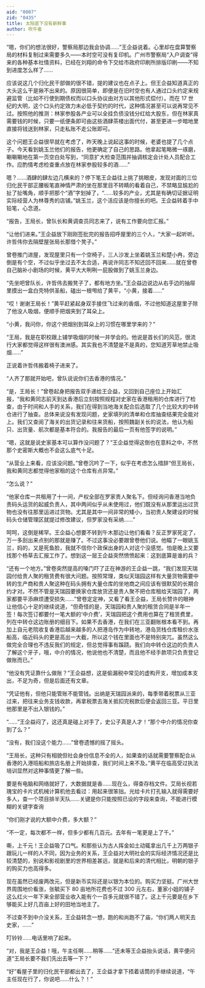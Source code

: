 ```yaml
---
aid: "0007"
zid: "0435"
title: 太阳底下没有新鲜事
author: 吹牛者
---
```


“嗯，你们的想法很好，警察局那边我会协调……”王企益说着。心里却在盘算警察局的材料复制过来需要多久――本时空可没有复印机。广州市警察局“入户调查”得来的各种基本社情资料，已经在刘翔的命令下交给市政府印刷所排版印刷――不知到进度怎么样了……

应该说这几个归化民干部做的很不错，提的建议也在点子上。但王企益知道真正的大头这么干是揪不出来的。原因很简单，即便是在旧时空也有人通过口头约定来规避监管（比如不行使到期债权而以口头协议由对方以其他形式偿付）。而在 17 世纪的大明，这个口头约定效力未必低于契约的时代，这种情况甚至可以说再常见不过。按照他的推测：林家参股各产业可以全挂负债没钱分红给大股东，但在林家真需要钱的时候，只要一纸便条即可由这些酒肆茶楼出面代付，甚至更进一步暗地里直接将钱送到林家，只走私账不走公账即可。

这个问题王企益很早就在考虑了，昨天晚上说起这事的时候，老婆也提了几个点子。今天看到姚玉兰他们的报告，他更确定了自己的思路。他拿起笔略微一琢磨，唰唰唰地在第一页空白处写到，“同意扩大检查范围并抽调核定会计处人员配合工作。应酌情考虑检查重点放在林家参股较多的酒……”

嗯？……酒肆的肆左边几横来的？停下笔王企益往上挑了挑眼皮，发现对面的三位归化民干部正腰板笔直神情严肃的坐在那里目不转睛的看着自己，不禁略显尴尬的扯了扯嘴角，顺手把那个“酒”字划掉了，“……较多的产业，尤其是有确切证据证明实际经营人为林尊秀的店铺。”姚玉兰，这个活应该是你擅长的吧。王企益转着手中铅笔，心念道。

“报告，王局长，曾队长和黄调查员同志来了，说有工作要向您汇报。”

“让他们进来。”王企益放下刚刚签批完的报告招呼屋里的三个人，“大家一起听听。许哲伟你去隔壁屋张局长那借个凳子。”

曾卷推门进屋，发现屋里只有一个空椅子，三人沙发上坐着姚玉兰和楚小冉，旁边倒是有个空，不过似乎坐过去不太合适，再说许同志不知还回不回来……就在曾卷自己脑补小剧场的时候，黄平大大咧咧一屁股做到了姚玉兰身边。

“先坐吧曾队长，许哲伟去搬凳子了，都有地方坐。”王企益边说边从右手边的抽屉里摸出一盒白壳特供圣船，磕出一根甩给了黄平，“小黄，接着……”

“哎！谢谢王局长！”黄平赶紧起身双手接住飞过来的香烟，不过他知道这屋里子除了他没人吸烟，便顺手把烟夹到了耳朵上。

“小黄，我问你，你这个把烟别到耳朵上的习惯在哪里学来的？”

“王局，我是在职校跟上铺学吸烟的时候一并学会的。他说是首长们的风范，很流行大家都觉得这样很有澳洲感。其实我也不清楚是不是真的，您知道芳草地禁止吸烟……”

正说着许哲伟搬着椅子进来了。

“人齐了那就开始吧，曾队说说你们去香港的情况。”

“是，王局长！”曾卷起身把报告双手递给王企益，又回到自己座位上开始汇报，“我和黄同志前天到达香港后立刻按照规程对史家在香港租用的仓库进行了检查，由于时间和人手的关系，我们在得到当地海关配合后选取了几个比较大的中转仓进行了抽查。总体来说没有发现问题，史家填列的清单和仓库抽查结果完全能对上。我们又查阅了海关的出货记录和往来货船，按照魏副关长的说法，他认为船只、出货量、航次都是基本符合的。我报告的最后一页有他签字的说明。”

“嗯，这就是说史家基本可以算作没问题了？”王企益觉得这倒也在意料之中，不然那个史密斯大概也不会这么底气十足。

“从营业上来看，应该没问题。”曾卷沉吟了一下，似乎在考虑怎么措辞“但王局长，我和黄同志都觉得他家租的这个仓库有点异常。”

“怎么说？”

“他家仓库一共租用了十一间，产权全部在罗家贵人聚名下。但经询问香港当地负责码头运货的起威负责人，其中两间似乎从未使用过，他们既没有从那里运出过货物也没有往那里运进过货物。尤其是其中一间非常的矮小，当初贵人聚建设的时候码头仓储管理区就提过修改建议，但罗家没有采纳……”

呵呵，这倒是稀罕。王企益心想要不转到午木那边让他们看看？反正罗家死定了，万一多刮出来点别的那就是赚了。不过这事没必要跟曾卷他们说。他瞄了一眼姚玉兰，妈的，又是死鱼脸，我就不信你个政保出身的人对这个没感觉。怕是晚上又要找那个杨草去汇报工作了。想到这一层王企益突然愤愤起来：这到底算是谁的兵？

“还有一个地方。”曾卷突然提高的嗓门吓了正在神游的王企益一跳，“我们发现天瑞园付给贵人聚的租赁费有很大问题。按照常理，类似天瑞园这样有大量货物需要中转的生产商和贵人聚这种在码头拥有大量仓库的坐地商之间应该有很默契的长期合约才对。不然不管是天瑞园要换家仓库放货还是贵人聚不把仓库租给天瑞园了，两家都要平添麻烦遭受损失……”曾卷定定神，又看了看王企益，王局长赞许的眼神让他信心十足的继续说道，“但奇怪的是，天瑞园和贵人聚的租赁合同是半年一签！每次签订都要付一笔大额的‘中介费’，天瑞园把这个费用也算在了租赁费里，列在中转仓这边账册的细目下。如果不去香港，在我们在三亚翻账根本看不到。再加上自元老院收复香港后越来越多的人把港岛作为中转地，港岛货栈仓库租价水涨船高，临近码头的更是高出一大截，所以这个钱在里面也不是特别突兀。虽然这么做完全合理也不违反我们的规定，但总觉得事有蹊跷。我们向中转仓这边的负责人了解这个牙子，哦，中介的情况，他说他也不清楚，而且他不经手款项只负责登记做账而已。”

“他没有凭证靠什么做账？”王企益想，这是偷漏税中常见的虚构开支，增加成本支出，不足为奇，但是后面还有文章。

“凭证他有，但他只能管账不能管钱。出纳是天瑞园派来的，每季带着税票从三亚过来，把往来业务支钱收款，再拿税票去海关抵扣完税款后便会返回三亚。平日里他那里是不出入银钱的。”

“……”王企益闷了，这还真是碰上对手了，史公子真是人才！“那个中介的情况你查到了么？”

“没有，我们没这个能力……”曾卷遗憾的摇了摇头。

“王局长，这种只有相貌但社会身份信息不全的人，如果查的话就需要警察配合从香港的入港班船和旅店名册上开始排查，我们时间上来不及。”黄平在临高受过执法培训显然对这种事情更了解一些。

要是有电脑和网络就好了，大数据就是香……现在么，得查存档文件。艾局长视若瑰宝的卡片式机械计算机他去看过：用起来很笨拙。光给卡片打孔输入就得需要好多人，查一个项目排半天队……关键是你只能按照已设的字段来查询，不能进行模糊的关键字查询

“你们刚才说的大额中介费，多大额？”

“不一定，每次都不一样，但多少都有几百元。去年有一笔更是上了千。”

嘶，上千元！王企益吸了口气。和那些认为古人挥金如土动辄拿出几千上万两银子跟玩儿一样的人不同，因为业务的关系，王企益对大明社会的实际经济情况还是比较清楚的，别说和影视剧里的世界相差甚远，就是和后来的清代相比，明朝的银子的购买力也高得多。

现在虽然已经废两改元，但是新币实际还是以银为本位的。购买力坚挺。广州大世界周围地价看涨，张毓买下 80 亩地所花费也不过 300 元左右，董家小姐的铺子这么红火一年下来全部营业收入能有个一百多元就很不错了。这上千元要是在乡下够能买上好几百亩上好的田地当地主了。

不过查不到中介没关系，王企益转念一想，跑的和尚跑不了庙，“你们两人明天去史家，……”

叮铃铃……电话里响了起来。

“对，我是王企益！哦，午主任啊……稍等……”还未等王企益抬头说话，黄平便问道“王局长要不我们先出去等一下？”

“好”看屋子里的归化民干部都出去了，王企益才拿下捂着话筒的手继续说道，“午主任现在行了，你说吧……什么？！”
